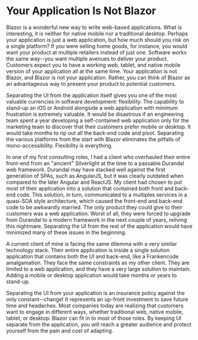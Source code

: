 # Your Application Is Not Blazor

Blazor is a wonderful new way to write web-based applications. What is interesting, it is neither for native mobile nor a traditional desktop. Perhaps your application is just a web application, but how much should you risk on a single platform? If you were selling home goods, for instance, you would want your product at multiple retailers instead of just one. Software works the same way--you want multiple avenues to deliver your product. Customers expect you to have a working web, tablet, and native mobile version of your application all at the same time. Your application is not Blazor, and Blazor is not your application. Rather, you can think of Blazor as an advantageous way to present your product to potential customers.

Separating the UI from the application itself gives you one of the most valuable currencies in software development: flexibility. The capability to stand-up an iOS or Android alongside a web application with minimum frustration is extremely valuable. It would be disastrous if an engineering team spent a year developing a self-contained web application only for the marketing team to discover that their customers prefer mobile or desktop. It would take months to rip out all the back-end code and pivot. Separating the various platforms from the start with Blazor eliminates the pitfalls of mono-accessibility. Flexibility is everything.

In one of my first consulting roles, I had a client who overhauled their entire front-end from an "ancient" Silverlight at the time to a passable Durandal web framework. Durandal may have stacked well against the first generation of SPAs, such as AngularJS, but it was clearly outdated when compared to the later Angular and ReactJS. My client had chosen to put most of their application into a solution that contained both front and back-end code. This solution, in turn, communicated to a multiples services in a quasi-SOA style architecture, which caused the front-end and back-end code to be awkwardly married. The only product they could give to their customers was a web application. Worst of all, they were forced to upgrade from Durandal to a modern framework in the next couple of years, reliving this nightmare. Separating the UI from the rest of the application would have minimized many of these issues in the beginning.

A current client of mine is facing the same dilemma with a very similar technology stack. Their entire application is inside a single solution application that contains both the UI and back-end, like a Frankencode amalgamation. They face the same constraints as my other client. They are limited to a web application, and they have a very large solution to maintain. Adding a mobile or desktop application would take months or years to stand-up.

Separating the UI from your application is an insurance policy against the only constant--change! It represents an up-front investment to save future time and headaches. Most companies today are realizing that customers want to engage in different ways, whether traditional web, native mobile, tablet, or desktop. Blazor can fit in to most of those roles. By keeping UI separate from the application, you will reach a greater audience and protect yourself from the pain and cost of adapting.
